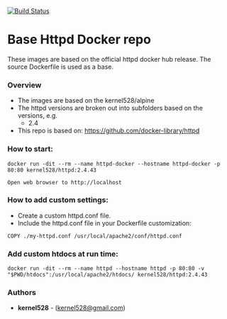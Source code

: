 [![Build Status](http://drone.kernelsanders.biz/api/badges/kernel528/httpd-docker/status.svg)](http://drone.kernelsanders.biz/kernel528/httpd-docker)

# Base Httpd Docker repo

These images are based on the official httpd docker hub release. The source Dockerfile is used as a base.

### Overview
* The images are based on the kernel528/alpine
* The httpd versions are broken out into subfolders based on the versions, e.g.
    * 2.4
* This repo is based on:  https://github.com/docker-library/httpd

### How to start:
```
docker run -dit --rm --name httpd-docker --hostname httpd-docker -p 80:80 kernel528/httpd:2.4.43
```
```
Open web browser to http://localhost
```

### How to add custom settings:
* Create a custom httpd.conf file.
* Include the httpd.conf file in your Dockerfile customization:
```
COPY ./my-httpd.conf /usr/local/apache2/conf/httpd.conf
```

### Add custom htdocs at run time:
```
docker run -dit --rm --name httpd --hostname httpd -p 80:80 -v "$PWD/htdocs":/usr/local/apache2/htdocs/ kernel528/httpd:2.4.43
```

### Authors
* **kernel528** - (kernel528@gmail.com)
